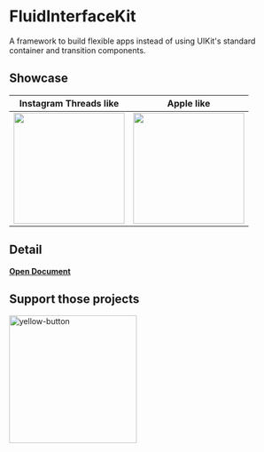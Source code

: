 # FluidInterfaceKit

A framework to build flexible apps instead of using UIKit's standard container and transition components.

## Showcase

|Instagram Threads like | Apple like |
|---|---|
|<img width=200px src=https://user-images.githubusercontent.com/1888355/147848629-031e1c5c-0c52-4674-8d9a-dad034b6e87f.gif />| <img width=200px src=https://user-images.githubusercontent.com/1888355/147852736-9e926a14-d30f-40ad-9733-c92546d4f8b6.gif /> |

## Detail

[**Open Document**](https://bit.ly/3FJxNFJ)

## Support those projects
<a href="https://www.buymeacoffee.com/muukii">
<img width="230" alt="yellow-button" src="https://user-images.githubusercontent.com/1888355/146226808-eb2e9ee0-c6bd-44a2-a330-3bbc8a6244cf.png">
</a>
